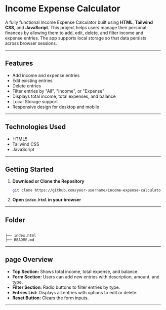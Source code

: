 # Income Expense Calculator

A fully functional Income Expense Calculator built using **HTML**, **Tailwind CSS**, and **JavaScript**. This project helps users manage their personal finances by allowing them to add, edit, delete, and filter income and expense entries. The app supports local storage so that data persists across browser sessions.

---

##  Features

*  Add income and expense entries
*  Edit existing entries
*  Delete entries
*  Filter entries by "All", "Income", or "Expense"
*  Displays total income, total expenses, and balance
*  Local Storage support
*  Responsive design for desktop and mobile

---

##  Technologies Used

* HTML5
* Tailwind CSS
* JavaScript

---

##  Getting Started

1. **Download or Clone the Repository**

   ```bash
   git clone https://github.com/your-username/income-expense-calculator.git
   ```

2. **Open `index.html` in your browser**

---

##  Folder 

```

├── index.html
├── README.md
```

---

## page Overview

* **Top Section:** Shows total income, total expense, and balance.
* **Form Section:** Users can add new entries with description, amount, and type.
* **Filter Section:** Radio buttons to filter entries by type.
* **Entries List:** Displays all entries with options to edit or delete.
* **Reset Button:** Clears the form inputs.

---


